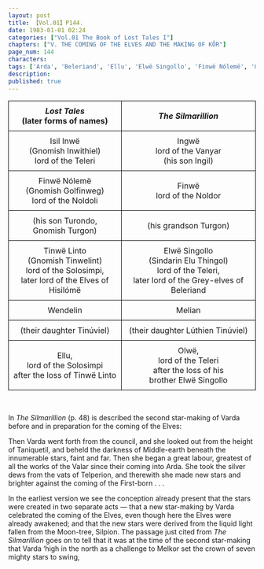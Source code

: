 ```yaml
---
layout: post
title: 【Vol.01】P144.
date: 1983-01-01 02:24
categories: ["Vol.01 The Book of Lost Tales I"]
chapters: ["V. THE COMING OF THE ELVES AND THE MAKING OF KÔR"]
page_num: 144
characters: 
tags: ['Arda', 'Beleriand', 'Ellu', 'Elwë Singollo', 'Finwë Nólemë', 'Gnomish', 'Gnome-speech', 'tongue of the Gnomes', 'Golfinweg', 'Grey-elves', 'Hisilómë', 'Lúthien', 'Lúthien Tinúviel', 'Melian', 'Middle-earth', 'Noldoli', 'Noldor', 'Olwë', 'Silmarillion, The', 'Silpion', 'Sindarin', 'Solosimpi', 'Stars', 'The star-making of Varda', 'Teleri', 'Telperion', 'Talkamarda', 'Tinwë']
description: 
published: true
---
```


<style type="text/css">
.tg  {border-collapse:collapse;border-spacing:0;}
.tg td{border-color:black;border-style:solid;border-width:1px; overflow:hidden;padding:10px 5px;word-break:normal;}
.tg th{border-color:black;border-style:solid;border-width:1px; overflow:hidden;padding:10px 5px;word-break:normal;}
.tg .tg-baqh{text-align:center;vertical-align:center}
</style>
<table class="tg">
<thead>
  <tr>
    <th class="tg-baqh"><I>Lost Tales</I><br>(later forms of names)</th>
    <th class="tg-baqh"><I>The Silmarillion</I></th>
  </tr>
</thead>
<tbody>
  <tr>
    <td class="tg-baqh">Isil Inwë <br>(Gnomish Inwithiel)<br>lord of the Teleri</td>
    <td class="tg-baqh">Ingwë<br>lord of the Vanyar<br>(his son Ingil)</td>
  </tr>
  <tr>
    <td class="tg-baqh">Finwë Nólemë<br>(Gnomish Golfinweg)<br>lord of the Noldoli</td>
    <td class="tg-baqh">Finwë<br>lord of the Noldor</td>
  </tr>
  <tr>
    <td class="tg-baqh">(his son Turondo,<br>Gnomish Turgon)</td>
    <td class="tg-baqh">(his grandson Turgon)</td>
  </tr>
  <tr>
    <td class="tg-baqh">Tinwë Linto<br>(Gnomish Tinwelint)<br>lord of the Solosimpi,<br>later lord of the Elves of Hisilómë</td>
    <td class="tg-baqh">Elwë Singollo<br>(Sindarin Elu Thingol)<br>lord of the Teleri,<br>later lord of the Grey-elves of Beleriand</td>
  </tr>
  <tr>
    <td class="tg-baqh">Wendelin</td>
    <td class="tg-baqh">Melian</td>
  </tr>
  <tr>
    <td class="tg-baqh">(their daughter Tinúviel)</td>
    <td class="tg-baqh">(their daughter Lúthien Tinúviel)</td>
  </tr>
  <tr>
    <td class="tg-baqh">Ellu,<br>lord of the Solosimpi <br>after the loss of Tinwë Linto</td>
    <td class="tg-baqh">Olwë, <br>lord of the Teleri <br>after the loss of his <br>brother Elwë Singollo</td>
  </tr>
</tbody>
</table>

<BR>

In <I>The Silmarillion</I> (p. 48) is described the second star-making of Varda before and in preparation for the coming of the Elves:

Then Varda went forth from the council, and she looked out from the height of Taniquetil, and beheld the darkness of Middle-earth beneath the innumerable stars, faint and far. Then she began a great labour, greatest of all the works of the Valar since their coming into Arda. She took the silver dews from the vats of Telperion, and therewith she made new stars and brighter against the coming of the First-born . . .

In the earliest version we see the conception already present that the stars were created in two separate acts — that a new star-making by Varda celebrated the coming of the Elves, even though here the Elves were already awakened; and that the new stars were derived from the liquid light fallen from the Moon-tree, Silpion. The passage just cited from <I>The Silmarillion</I> goes on to tell that it was at the time of the second star-making that Varda ‘high in the north as a challenge to Melkor set the crown of seven mighty stars to swing, 

